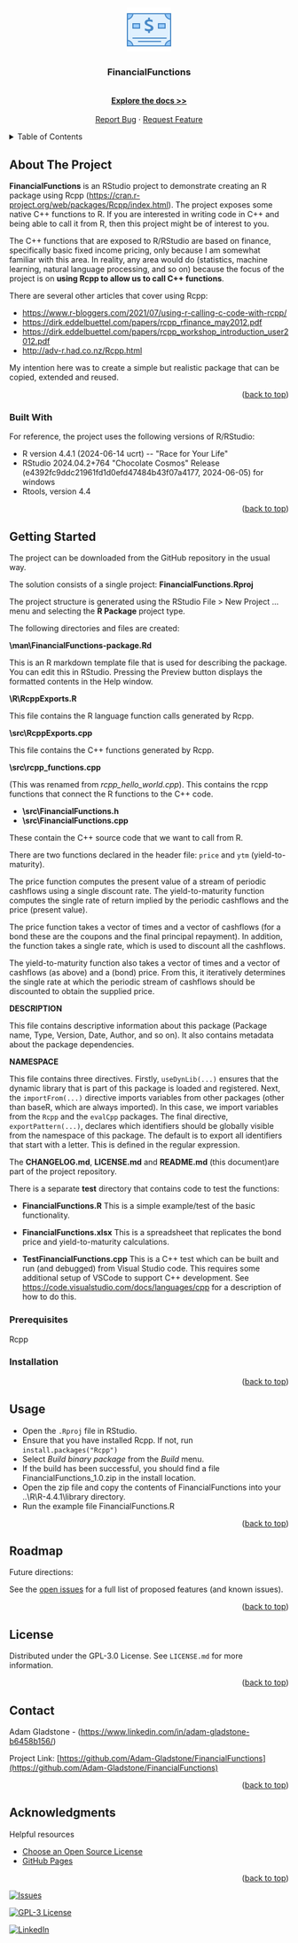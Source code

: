 <a name="readme-top"></a>

<!-- PROJECT LOGO -->
<br />
<div align="center">
  <a href="https://github.com/Adam-Gladstone/FinancialFunctions">
    <img src="Images/icons8-bonds-80.png" alt="logo" width="80" height="80">
  </a>

  <h3 align="center">FinancialFunctions</h3>

  <p align="center">
    <br />
    <a href="https://github.com/Adam-Gladstone/FinancialFunctions"><strong>Explore the docs >></strong></a>
    <br />
    <br />
    <a href="https://github.com/Adam-Gladstone/FinancialFunctions/issues">Report Bug</a>
    ·
    <a href="https://github.com/Adam-Gladstone/FinancialFunctions/issues">Request Feature</a>
  </p>
</div>

<!-- TABLE OF CONTENTS -->

<details>
  <summary>Table of Contents</summary>
  <ol>
    <li>
      <a href="#about-the-project">About The Project</a>
      <ul>
        <li><a href="#built-with">Built With</a></li>
      </ul>
    </li>
    <li>
      <a href="#getting-started">Getting Started</a>
      <ul>
        <li><a href="#prerequisites">Prerequisites</a></li>
        <li><a href="#installation">Installation</a></li>
      </ul>
    </li>
    <li><a href="#usage">Usage</a></li>
    <li><a href="#roadmap">Roadmap</a></li>
    <li><a href="#license">License</a></li>
    <li><a href="#contact">Contact</a></li>
    <li><a href="#acknowledgments">Acknowledgments</a></li>
  </ol>
</details>

<!-- ABOUT THE PROJECT -->
## About The Project
__FinancialFunctions__ is an RStudio project to demonstrate creating an R package using Rcpp (https://cran.r-project.org/web/packages/Rcpp/index.html). The project exposes some native C++ functions to R. If you are interested in writing code in C++ and being able to call it from R, then this project might be of interest to you.

The C++ functions that are exposed to R/RStudio are based on finance, specifically basic fixed income pricing, only because I am somewhat familiar with this area. In reality, any area would do (statistics, machine learning, natural language processing, and so on) because the focus of the project is on **using Rcpp to allow us to call C++ functions**.

There are several other articles that cover using Rcpp:
- https://www.r-bloggers.com/2021/07/using-r-calling-c-code-with-rcpp/
- https://dirk.eddelbuettel.com/papers/rcpp_rfinance_may2012.pdf
- https://dirk.eddelbuettel.com/papers/rcpp_workshop_introduction_user2012.pdf
- http://adv-r.had.co.nz/Rcpp.html

My intention here was to create a simple but realistic package that can be copied, extended and reused.

<p align="right">(<a href="#readme-top">back to top</a>)</p>

### Built With
For reference, the project uses the following versions of R/RStudio:
* R version 4.4.1 (2024-06-14 ucrt) -- "Race for Your Life"
* RStudio 2024.04.2+764 "Chocolate Cosmos" Release (e4392fc9ddc21961fd1d0efd47484b43f07a4177, 2024-06-05) for windows
* Rtools, version 4.4

<p align="right">(<a href="#readme-top">back to top</a>)</p>

<!-- GETTING STARTED -->

## Getting Started
The project can be downloaded from the GitHub repository in the usual way.

The solution consists of a single project:
__FinancialFunctions.Rproj__

The project structure is generated using the RStudio File > New Project ... menu and selecting the __R Package__ project type.

The following directories and files are created:

__\man\FinancialFunctions-package.Rd__

This is an R markdown template file that is used for describing the package. You can edit this in RStudio. Pressing the Preview button displays the formatted contents in the Help window.

__\R\RcppExports.R__

This file contains the R language function calls generated by Rcpp.

__\src\RcppExports.cpp__

This file contains the C++ functions generated by Rcpp.

__\src\rcpp_functions.cpp__

(This was renamed from *rcpp_hello_world.cpp*). This contains the rcpp functions that connect the R functions to the C++ code.

- __\src\FinancialFunctions.h__
- __\src\FinancialFunctions.cpp__

These contain the C++ source code that we want to call from R. 

There are two functions declared in the header file: ``price`` and ``ytm`` (yield-to-maturity).

The price function computes the present value of a stream of periodic cashflows using a single discount rate. The yield-to-maturity function computes the single rate of return implied by the periodic cashflows and the price (present value).

The price function takes a vector of times and a vector of cashflows (for a bond these are the coupons and the final principal repayment). In addition, the function takes a single rate, which is used to discount all the cashflows.

The yield-to-maturity function also takes a vector of times and a vector of cashflows (as above) and a (bond) price. From this, it iteratively determines the single rate at which the periodic stream of cashflows should be discounted to obtain the supplied price.

__DESCRIPTION__

This file contains descriptive information about this package (Package name, Type, Version, Date, Author, and so on). It also contains metadata about the package dependencies.

__NAMESPACE__

This file contains three directives. Firstly, ``useDynLib(...)`` ensures that the dynamic library that is part of this package is loaded and registered. Next, the ``importFrom(...)`` directive imports variables from other packages (other than baseR, which are always imported). In this case, we import variables from the ``Rcpp`` and the ``evalCpp`` packages. The final directive, ``exportPattern(...)``, declares which identifiers should be globally visible from the namespace of this package. The default is to export all identifiers that start with a letter. This is defined in the regular expression.

The __CHANGELOG.md__, __LICENSE.md__ and __README.md__ (this document)are part of the project repository.

There is a separate __test__ directory that contains code to test the functions:
* __FinancialFunctions.R__
This is a simple example/test of the basic functionality.

* __FinancialFunctions.xlsx__
This is a spreadsheet that replicates the bond price and yield-to-maturity calculations.

* __TestFinancialFunctions.cpp__
This is a C++ test which can be built and run (and debugged) from Visual Studio code. This requires some additional setup of VSCode to support C++ development. See https://code.visualstudio.com/docs/languages/cpp for a description of how to do this.

### Prerequisites
Rcpp

### Installation


<p align="right">(<a href="#readme-top">back to top</a>)</p>

<!-- USAGE EXAMPLES -->
## Usage
- Open the ``.Rproj`` file in RStudio.
- Ensure that you have installed Rcpp. If not, run ```install.packages("Rcpp")```
- Select *Build binary package* from the *Build* menu.
- If the build has been successful, you should find a file FinancialFunctions_1.0.zip in the install location.
- Open the zip file and copy the contents of FinancialFunctions into your ..\R\R-4.4.1\library directory.
- Run the example file FinancialFunctions.R

<p align="right">(<a href="#readme-top">back to top</a>)</p>

<!-- ROADMAP -->

## Roadmap

Future directions:

See the [open issues](https://github.com/Adam-Gladstone/FinancialFunctions/issues) for a full list of proposed features (and known issues).

<p align="right">(<a href="#readme-top">back to top</a>)</p>

<!-- LICENSE -->
## License

Distributed under the GPL-3.0 License. See `LICENSE.md` for more information.

<p align="right">(<a href="#readme-top">back to top</a>)</p>

<!-- CONTACT -->

## Contact

Adam Gladstone - (https://www.linkedin.com/in/adam-gladstone-b6458b156/)

Project Link: [https://github.com/Adam-Gladstone/FinancialFunctions](https://github.com/Adam-Gladstone/FinancialFunctions)

<p align="right">(<a href="#readme-top">back to top</a>)</p>

<!-- ACKNOWLEDGMENTS -->
## Acknowledgments

Helpful resources

* [Choose an Open Source License](https://choosealicense.com)
* [GitHub Pages](https://pages.github.com)


<p align="right">(<a href="#readme-top">back to top</a>)</p>

<!-- PROJECT SHIELDS -->

[![Issues][issues-shield]][issues-url]

[![GPL-3 License][license-shield]][license-url]

[![LinkedIn][linkedin-shield]][linkedin-url]

<!-- MARKDOWN LINKS & IMAGES -->
<!-- https://www.markdownguide.org/basic-syntax/#reference-style-links -->

[issues-shield]: https://img.shields.io/github/issues/Adam-Gladstone/FinancialFunctions.svg?style=for-the-badge

[issues-url]: https://github.com/Adam-Gladstone/FinancialFunctions/issues

[license-shield]: https://img.shields.io/github/license/Adam-Gladstone/FinancialFunctions.svg?style=for-the-badge

[license-url]: https://github.com/Adam-Gladstone/FinancialFunctions/LICENSE.md

[linkedin-shield]: https://img.shields.io/badge/-LinkedIn-black.svg?style=for-the-badge&logo=linkedin&colorB=555

[linkedin-url]: https://www.linkedin.com/in/adam-gladstone-b6458b156/

<a name="readme-top"></a>